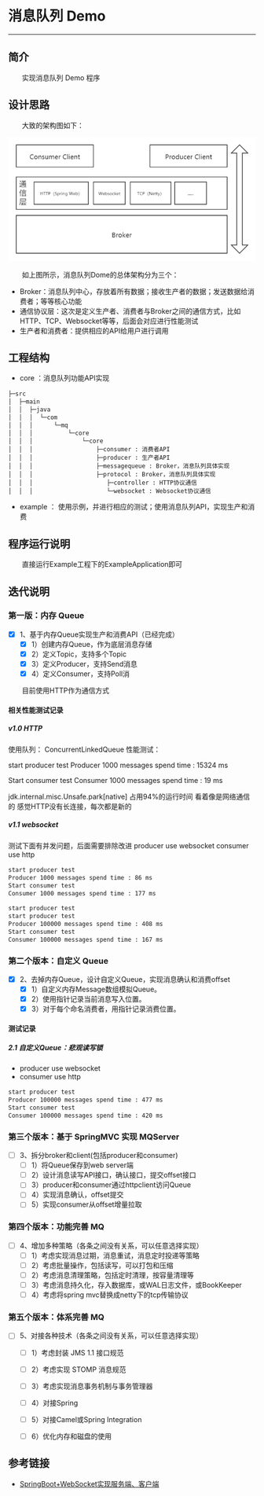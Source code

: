 # 消息队列 Demo
***
## 简介
&ensp;&ensp;&ensp;&ensp;实现消息队列 Demo 程序

## 设计思路
&ensp;&ensp;&ensp;&ensp;大致的架构图如下：

![](./picture/framework.png)

&ensp;&ensp;&ensp;&ensp;如上图所示，消息队列Dome的总体架构分为三个：

- Broker：消息队列中心，存放着所有数据；接收生产者的数据；发送数据给消费者；等等核心功能
- 通信协议层：这次是定义生产者、消费者与Broker之间的通信方式，比如HTTP、TCP、Websocket等等，后面会对应进行性能测试
- 生产者和消费者：提供相应的API给用户进行调用

## 工程结构
- core ：消息队列功能API实现

```shell script
├─src
│  ├─main
│  │  ├─java
│  │  │  └─com
│  │  │      └─mq
│  │  │          └─core
│  │  │              └─core
│  │  │                  ├─consumer : 消费者API
│  │  │                  ├─producer : 生产者API
│  │  │                  ├─messagequeue : Broker，消息队列具体实现
│  │  │                  ├─protocol : Broker，消息队列具体实现
│  │  │                     ├─controller : HTTP协议通信
│  │  │                     └─websocket : Websocket协议通信
```

- example ： 使用示例，并进行相应的测试；使用消息队列API，实现生产和消费

## 程序运行说明
&ensp;&ensp;&ensp;&ensp;直接运行Example工程下的ExampleApplication即可

## 迭代说明
### 第一版：内存 Queue
- [x] 1、基于内存Queue实现生产和消费API（已经完成）
  - [x] 1）创建内存Queue，作为底层消息存储
  - [x] 2）定义Topic，支持多个Topic
  - [x] 3）定义Producer，支持Send消息
  - [x] 4）定义Consumer，支持Poll消
  
&ensp;&ensp;&ensp;&ensp;目前使用HTTP作为通信方式

#### 相关性能测试记录
##### v1.0 HTTP
使用队列： ConcurrentLinkedQueue
性能测试：

start producer test
Producer 1000 messages spend time : 15324 ms
 
Start consumer test
Consumer 1000 messages spend time : 19 ms

jdk.internal.misc.Unsafe.park[native] 占用94%的运行时间
看着像是网络通信的
感觉HTTP没有长连接，每次都是新的

##### v1.1 websocket
测试下面有并发问题，后面需要排除改进
producer use websocket
consumer use http

```text
start producer test
Producer 1000 messages spend time : 86 ms 
Start consumer test
Consumer 1000 messages spend time : 177 ms
```

```text
start producer test
start producer test
Producer 100000 messages spend time : 408 ms 
Start consumer test
Consumer 100000 messages spend time : 167 ms
```

### 第二个版本：自定义 Queue
- [x] 2、去掉内存Queue，设计自定义Queue，实现消息确认和消费offset
    - [x] 1）自定义内存Message数组模拟Queue。
    - [x] 2）使用指针记录当前消息写入位置。
    - [x] 3）对于每个命名消费者，用指针记录消费位置。
    
#### 测试记录
##### 2.1 自定义Queue：悲观读写锁
- producer use websocket
- consumer use http

```text
start producer test
Producer 100000 messages spend time : 477 ms 
Start consumer test
Consumer 100000 messages spend time : 420 ms
```

### 第三个版本：基于 SpringMVC 实现 MQServer
- [ ] 3、拆分broker和client(包括producer和consumer)
    - [ ] 1）将Queue保存到web server端
    - [ ] 2）设计消息读写API接口，确认接口，提交offset接口
    - [ ] 3）producer和consumer通过httpclient访问Queue
    - [ ] 4）实现消息确认，offset提交
    - [ ] 5）实现consumer从offset增量拉取

### 第四个版本：功能完善 MQ
- [ ] 4、增加多种策略（各条之间没有关系，可以任意选择实现）
    - [ ] 1）考虑实现消息过期，消息重试，消息定时投递等策略
    - [ ] 2）考虑批量操作，包括读写，可以打包和压缩
    - [ ] 2）考虑消息清理策略，包括定时清理，按容量清理等
    - [ ] 3）考虑消息持久化，存入数据库，或WAL日志文件，或BookKeeper
    - [ ] 4）考虑将spring mvc替换成netty下的tcp传输协议

### 第五个版本：体系完善 MQ
- [ ] 5、对接各种技术（各条之间没有关系，可以任意选择实现）
    - [ ] 1）考虑封装 JMS 1.1 接口规范
    - [ ] 2）考虑实现 STOMP 消息规范
    - [ ] 3）考虑实现消息事务机制与事务管理器
    - [ ] 4）对接Spring
    - [ ] 5）对接Camel或Spring Integration
    - [ ] 6）优化内存和磁盘的使用
    
    
## 参考链接
- [SpringBoot+WebSocket实现服务端、客户端](https://my.oschina.net/u/4504531/blog/4557921)